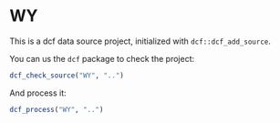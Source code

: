 # WY

This is a dcf data source project, initialized with `dcf::dcf_add_source`.

You can us the `dcf` package to check the project:

```R
dcf_check_source("WY", "..")
```

And process it:

```R
dcf_process("WY", "..")
```
